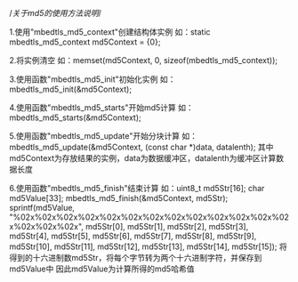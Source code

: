 /*关于md5的使用方法说明*/

1.使用"mbedtls_md5_context"创建结构体实例
	如：static mbedtls_md5_context md5Context = {0};

2.将实例清空
	如：memset(md5Context, 0, sizeof(mbedtls_md5_context));

3.使用函数"mbedtls_md5_init"初始化实例
	如：mbedtls_md5_init(&md5Context);
	
4.使用函数"mbedtls_md5_starts"开始md5计算
	如：mbedtls_md5_starts(&md5Context);
	
5.使用函数"mbedtls_md5_update"开始分块计算
	如：mbedtls_md5_update(&md5Context, (const char *)data, datalenth);
	其中md5Context为存放结果的实例，data为数据缓冲区，datalenth为缓冲区计算数据长度

6.使用函数"mbedtls_md5_finish"结束计算
	如：uint8_t md5Str[16];
		char md5Value[33];
		mbedtls_md5_finish(&md5Context, md5Str);
		sprintf(md5Value, "%02x%02x%02x%02x%02x%02x%02x%02x%02x%02x%02x%02x%02x%02x%02x%02x", md5Str[0], md5Str[1], md5Str[2],
        md5Str[3], md5Str[4], md5Str[5], md5Str[6], md5Str[7], md5Str[8], md5Str[9], md5Str[10], md5Str[11], md5Str[12], md5Str[13], md5Str[14], md5Str[15]);
	将得到的十六进制数md5Str，将每个字节转为两个十六进制字符，并保存到md5Value中
	因此md5Value为计算所得的md5哈希值